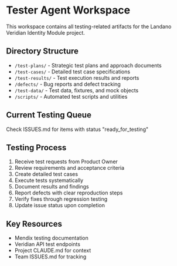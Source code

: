 # Tester Agent Workspace

This workspace contains all testing-related artifacts for the Landano Veridian Identity Module project.

## Directory Structure

- `/test-plans/` - Strategic test plans and approach documents
- `/test-cases/` - Detailed test case specifications
- `/test-results/` - Test execution results and reports
- `/defects/` - Bug reports and defect tracking
- `/test-data/` - Test data, fixtures, and mock objects
- `/scripts/` - Automated test scripts and utilities

## Current Testing Queue

Check ISSUES.md for items with status "ready_for_testing"

## Testing Process

1. Receive test requests from Product Owner
2. Review requirements and acceptance criteria
3. Create detailed test cases
4. Execute tests systematically
5. Document results and findings
6. Report defects with clear reproduction steps
7. Verify fixes through regression testing
8. Update issue status upon completion

## Key Resources

- Mendix testing documentation
- Veridian API test endpoints
- Project CLAUDE.md for context
- Team ISSUES.md for tracking